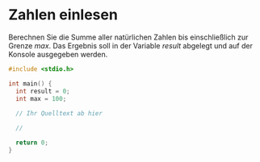 # Zahlen einlesen

Berechnen Sie die Summe aller natürlichen Zahlen bis einschließlich zur Grenze *max*.
Das Ergebnis soll in der Variable *result* abgelegt und auf der Konsole ausgegeben werden.

```cpp
#include <stdio.h>

int main() {
  int result = 0;
  int max = 100;
  
  // Ihr Quelltext ab hier

  //

  return 0;
}
```